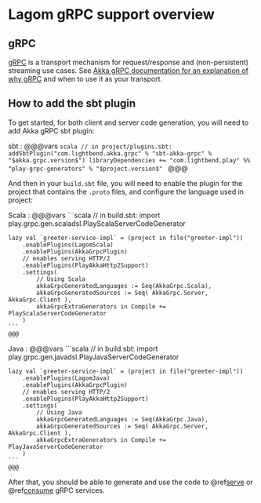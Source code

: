 # Lagom gRPC support overview

## gRPC

[gRPC](https://grpc.io/) is a transport mechanism for request/response and (non-persistent) streaming use cases. See [Akka gRPC documentation for an explanation of why gRPC](https://doc.akka.io/docs/akka-grpc/current/whygrpc.html) and when to use it as your transport.

## How to add the sbt plugin

To get started, for both client and server code generation, you will need to add Akka gRPC sbt plugin:

sbt
:   @@@vars
    ```scala
    // in project/plugins.sbt:
    addSbtPlugin("com.lightbend.akka.grpc" % "sbt-akka-grpc" % "$akka.grpc.version$")
    libraryDependencies += "com.lightbend.play" %% "play-grpc-generators" % "$project.version$"
    ```
    @@@ 


And then in your `build.sbt` file, you will need to enable the plugin for the project that contains the `.proto` files, and configure the language used in project:

Scala
:   @@@vars
    ```scala
    // in build.sbt:
    import play.grpc.gen.scaladsl.PlayScalaServerCodeGenerator

    lazy val `greeter-service-impl` = (project in file("greeter-impl"))
        .enablePlugins(LagomScala)
        .enablePlugins(AkkaGrpcPlugin)
        // enables serving HTTP/2
        .enablePlugins(PlayAkkaHttp2Support)
        .settings(
            // Using Scala
            akkaGrpcGeneratedLanguages := Seq(AkkaGrpc.Scala),
            akkaGrpcGeneratedSources := Seq( AkkaGrpc.Server, AkkaGrpc.Client ),
            akkaGrpcExtraGenerators in Compile += PlayScalaServerCodeGenerator
        )
    ```
    @@@
    
Java
:   @@@vars
    ```scala
    // in build.sbt:
    import play.grpc.gen.javadsl.PlayJavaServerCodeGenerator

    lazy val `greeter-service-impl` = (project in file("greeter-impl"))
        .enablePlugins(LagomJava)
        .enablePlugins(AkkaGrpcPlugin)
        // enables serving HTTP/2
        .enablePlugins(PlayAkkaHttp2Support)
        .settings(
            // Using Java
            akkaGrpcGeneratedLanguages := Seq(AkkaGrpc.Java),
            akkaGrpcGeneratedSources := Seq( AkkaGrpc.Server, AkkaGrpc.Client ),
            akkaGrpcExtraGenerators in Compile += PlayJavaServerCodeGenerator
        )
    ```
    @@@

After that, you should be able to generate and use the code to @ref[serve](serving-grpc.md) or @ref[consume](consuming-grpc.md) gRPC services.
